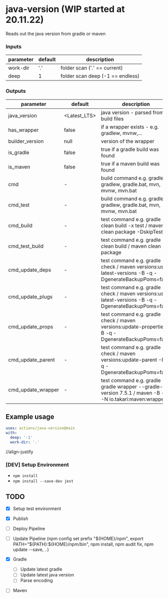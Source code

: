 # java-version (WIP started at 20.11.22)

Reads out the java version from gradle or maven

### Inputs

| parameter | default | description                      |
|-----------|---------|----------------------------------|
| work-dir  | '.'     | folder scan ('.' == current)     |
| deep      | 1       | folder scan deep (-1 == endless) |

### Outputs

| parameter          | default      | description                                                                                             |
|--------------------|--------------|---------------------------------------------------------------------------------------------------------|
| java_version       | <Latest_LTS> | java version - parsed from build files                                                                  |
| has_wrapper        | false        | if a wrapper exists - e.g. gradlew, mvnw,...                                                            |
| builder_version    | null         | version of the wrapper                                                                                  |
| is_gradle          | false        | true if a gradle build was found                                                                        |
| is_maven           | false        | true if a maven build was found                                                                         |
| cmd                | -            | build command e.g. gradle, gradlew, gradle.bat, mvn, mvnw, mvn.bat                                      |
| cmd_test           | -            | build command e.g. gradle, gradlew, gradle.bat, mvn, mvnw, mvn.bat                                      |
| cmd_build          | -            | test command e.g. gradle clean build -x test / maven clean package -DskipTests                          |
| cmd_test_build     | -            | test command e.g. gradle clean build / maven clean package                                              |
| cmd_update_deps    | -            | test command e.g. gradle check / maven versions:use-latest-versions -B -q -DgenerateBackupPoms=false    |
| cmd_update_plugs   | -            | test command e.g. gradle check / maven versions:use-latest-versions -B -q -DgenerateBackupPoms=false    |
| cmd_update_props   | -            | test command e.g. gradle check / maven versions:update-properties -B -q -DgenerateBackupPoms=false      |
| cmd_update_parent  | -            | test command e.g. gradle check / maven versions:update-parent -B -q -DgenerateBackupPoms=false          |
| cmd_update_wrapper | -            | test command e.g. gradle gradle wrapper --gradle-version 7.5.1 / maven -B -q -N io.takari:maven:wrapper |

## Example usage

```yaml
uses: actions/java-version@main
with:
  deep: '-1'
  work-dir: '.'
```
//align-justify
### \[DEV] Setup Environment

* `npm install`
* `npm install --save-dev jest`

## TODO

* [x] Setup test environment
* [x] Publish
* [ ] Deploy Pipeline
* [ ] Update Pipeline (npm config set prefix "${HOME}/npm", export PATH="${PATH}:${HOME}/npm/bin", npm install, npm
  audit fix, npm update --save, ..)
* [x] Gradle
    * [ ] Update latest gradle
    * [ ] Update latest java version
    * [ ] Parse encoding
* [ ] Maven

